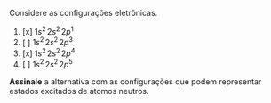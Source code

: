 Considere as configurações eletrônicas.

1. [x] $1s^2\, 2s^2\, 2p^1$
2. [ ] $1s^2\, 2s^2\, 2p^3$
3. [x] $1s^2\, 2s^2\, 2p^4$
4. [ ] $1s^2\, 2s^2\, 2p^5$

**Assinale** a alternativa com as configurações que podem representar estados excitados de átomos neutros.
